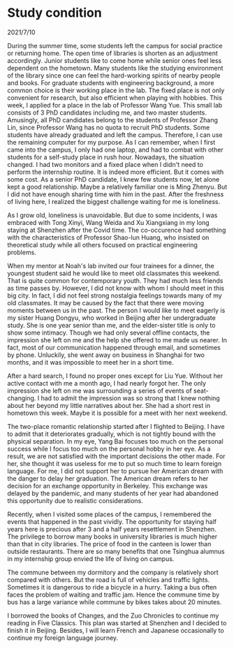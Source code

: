 # Study condition
2021/7/10

During the summer time, some students left the campus for social practice or returning home.
The open time of libraries is shorten as an adjustment accordingly.
Junior students like to come home while senior ones feel less dependent on the hometown.
Many students like the studying environment of the library since one can feel the
hard-working spirits of nearby people and books. For graduate students with engineering background, a more common choice is their working place in the lab. The fixed place
is not only convenient for research, but also efficient when playing with hobbies.
This week, I applied for a place in the lab of Professor Wang Yue. This small lab
consists of 3 PhD candidates including me, and two master students. Amusingly,
all PhD candidates belong to the students of Professor Zhang Lin, since Professor
Wang has no quota to recruit PhD students. Some students have already graduated and
left the campus. Therefore, I can use the remaining computer for my purpose.
As I can remember, when I first came into the campus, I only had one laptop,
and had to combat with other students for a self-study place in rush hour.
Nowadays, the situation changed. I had two monitors and a fixed place when I didn't
need to perform the internship routine. It is indeed more efficient. But it comes with
some cost. As a senior PhD candidate, I knew few students now, let alone kept a good relationship. Maybe a relatively familiar one is Ming Zhenyu. But I did not have
enough sharing time with him in the past. After the freshness of living here,
I realized the biggest challenge waiting for me is loneliness.

As I grow old, loneliness is unavoidable. But due to some incidents, I was embraced
with Tong Xinyi, Wang Weida and Xu Xiangxiang in my long staying at Shenzhen after the Covid time. The co-occurence had something with the characteristics of Professor Shao-lun Huang,
who insisted on theoretical study while all others focused on practical engineering problems.

When my mentor at Noah's lab invited our four trainees for a dinner, the youngest student
said he would like to meet old classmates this weekend. That is quite common for contemporary
youth. They had much less friends as time passes by. However, I did not know with whom
I should meet in this big city. In fact, I did not feel strong nostalgia feelings towards many of my
old classmates. It may be caused by the fact that there were moving moments between us in
the past. The person I would like to meet eagerly is my sister Huang Dongyu, who worked in Beijing after her undergraduate study. She is one year senior than me, and the elder-sister
title is only to show some intimacy. Though we had only several offline contacts,
the impression she left on me and the help she offered to me made us nearer. In fact,
most of our communication happened through email, and sometimes by phone.
Unluckily, she went away on business in Shanghai for two months, and it was impossible
to meet her in a short time.

After a hard search, I found no proper ones except for Liu Yue. Without her active contact
with me a month ago, I had nearly forgot her. The only impression she left on me was surrounding a series of events of seat-changing. I had to admit the impression was so strong
that I knew nothing about her beyond my little narratives about her. She had a short rest
in hometown this week. Maybe it is possible for a meet with her next weekend.

The two-place romantic relationship started after I flighted to Beijing.
I have to admit that it deteriorates gradually, which is not tightly bound with
the physical separation. In my eye, Yang Bai focuses too much on the personal
success while I focus too much on the personal hobby in her eye. As a result,
we are not satisfied with the important decisions the other made. For her,
she thought it was useless for me to put so much time to learn foreign language.
For me, I did not support her to pursue her American dream with the danger to delay her graduation. The American dream refers to her decision for an exchange opportunity in Berkeley.
This exchange was delayed by the pandemic, and many students of her year had abandoned this
opportunity due to realistic considerations.

Recently, when I visited some places of the campus, I remembered the events that happened in the past vividly. The opportunity for staying half years here is precious after 3 and a half
years resettlement in Shenzhen. The privilege to borrow many books in university libraries
is much higher than that in city libraries. The price of food in the canteen is lower than
outside restaurants. There are so many benefits that one Tsinghua alumnus in my internship group envied the life of living on campus.

The commune between my dormitory and the company is relatively short compared with others.
But the road is full of vehicles and traffic lights. Sometimes it is dangerous to ride
a bicycle in a hurry. Taking a bus often faces the problem of waiting and traffic jam.
Hence the commune time by bus has a large variance while commune by bikes takes
about 20 minutes.

I borrowed the books of Changes, and the Zuo Chronicles to continue my reading
in Five Classics. This plan was started at Shenzhen and I decided to finish it in Beijing.
Besides, I will learn French and Japanese occasionally to continue my foreign language journey.
